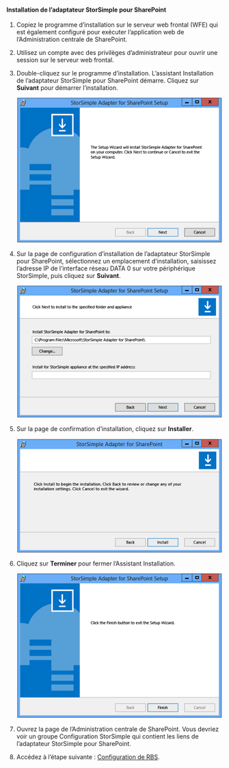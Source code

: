 <!--author=SharS last changed: 9/17/15-->

#### <a name="to-install-the-storsimple-adapter-for-sharepoint"></a>Installation de l’adaptateur StorSimple pour SharePoint
1. Copiez le programme d’installation sur le serveur web frontal (WFE) qui est également configuré pour exécuter l’application web de l’Administration centrale de SharePoint. 
2. Utilisez un compte avec des privilèges d’administrateur pour ouvrir une session sur le serveur web frontal.
3. Double-cliquez sur le programme d’installation. L’assistant Installation de l’adaptateur StorSimple pour SharePoint démarre. Cliquez sur **Suivant** pour démarrer l’installation.
   
    ![Page de début de l’installation de l’adaptateur StorSimple](./media/storsimple-install-sharepoint-adapter/HCS_SSASP_Setup1-include.png)
4. Sur la page de configuration d’installation de l’adaptateur StorSimple pour SharePoint, sélectionnez un emplacement d’installation, saisissez l’adresse IP de l’interface réseau DATA 0 sur votre périphérique StorSimple, puis cliquez sur **Suivant**. 
   
    ![Page de configuration de l’installation de l’adaptateur StorSimple](./media/storsimple-install-sharepoint-adapter/HCS_SSASP_Setup2-include.png) 
5. Sur la page de confirmation d’installation, cliquez sur **Installer**.
   
    ![Page de confirmation de l’installation de l’adaptateur StorSimple](./media/storsimple-install-sharepoint-adapter/HCS_SSASP_Confirm_Setup-include.png) 
6. Cliquez sur **Terminer** pour fermer l’Assistant Installation.
   
    ![Page de fin de l’installation de l’adaptateur StorSimple](./media/storsimple-install-sharepoint-adapter/HCS_SSASP_Setup_finish-include.png) 
7. Ouvrez la page de l’Administration centrale de SharePoint. Vous devriez voir un groupe Configuration StorSimple qui contient les liens de l’adaptateur StorSimple pour SharePoint.
8. Accédez à l’étape suivante : [Configuration de RBS](#configure-rbs).

